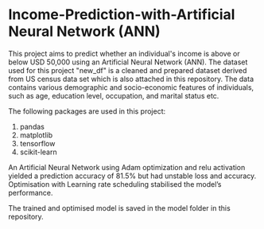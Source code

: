 # Income-Prediction-with-Artificial Neural Network (ANN)
This project aims to predict whether an individual's income is above or below USD 50,000 using an Artificial Neural Network (ANN). The dataset used for this project "new_df" is a cleaned and prepared dataset derived from US census data set which is also attached in this repository. The data contains various demographic and socio-economic features of individuals, such as age, education level, occupation, and marital status etc.

The following packages are used in this project:
1. pandas
2. matplotlib
3. tensorflow
4. scikit-learn

An Artificial Neural Network using Adam optimization and relu activation yielded a prediction accuracy of 81.5% but had unstable loss and accuracy. Optimisation with Learning rate scheduling stabilised the model’s performance.

The trained and optimised model is saved in the model folder in this repository.
